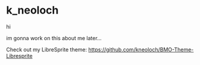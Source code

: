 # k_neoloch
hi

im gonna work on this about me later...

Check out my LibreSprite theme:
https://github.com/kneoloch/BMO-Theme-Libresprite
